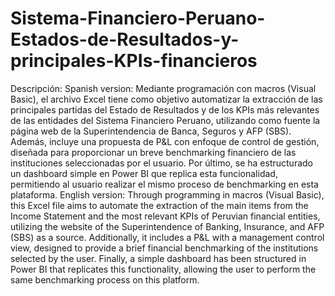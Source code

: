 # Sistema-Financiero-Peruano-Estados-de-Resultados-y-principales-KPIs-financieros

Descripción:
Spanish version:
Mediante programación con macros (Visual Basic), el archivo Excel tiene como objetivo automatizar la extracción de las principales partidas del Estado de Resultados y de los KPIs más relevantes de las entidades del Sistema Financiero Peruano, utilizando como fuente la página web de la Superintendencia de Banca, Seguros y AFP (SBS). Además, incluye una propuesta de P&L con enfoque de control de gestión, diseñada para proporcionar un breve benchmarking financiero de las instituciones seleccionadas por el usuario. Por último, se ha estructurado un dashboard simple en Power BI que replica esta funcionalidad, permitiendo al usuario realizar el mismo proceso de benchmarking en esta plataforma.
English version:
Through programming in macros (Visual Basic), this Excel file aims to automate the extraction of the main items from the Income Statement and the most relevant KPIs of Peruvian financial entities, utilizing the website of the Superintendence of Banking, Insurance, and AFP (SBS) as a source. Additionally, it includes a P&L with a management control view, designed to provide a brief financial benchmarking of the institutions selected by the user. Finally, a simple dashboard has been structured in Power BI that replicates this functionality, allowing the user to perform the same benchmarking process on this platform.
